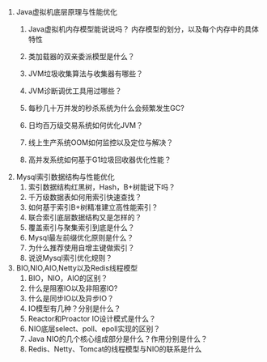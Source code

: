 1. Java虚拟机底层原理与性能优化
   1. Java虚拟机内存模型能说说吗？
    内存模型的划分，以及每个内存中的具体特性
   
   2. 类加载器的双亲委派模型是什么？
   3. JVM垃圾收集算法与收集器有哪些？
   4. JVM诊断调优工具用过哪些？
   5. 每秒几十万并发的秒杀系统为什么会频繁发生GC?
   6. 日均百万级交易系统如何优化JVM？
   7. 线上生产系统OOM如何监控以及定位与解决？
   8. 高并发系统如何基于G1垃圾回收器优化性能？
2. Mysql索引数据结构与性能优化
   1. 索引数据结构红黑树，Hash，B+树能说下吗？
   2. 千万级数据表如何用索引快速查找？
   3. 如何基于索引B+树精准建立高性能索引？
   4. 联合索引底层数据结构又是怎样的？
   5. 覆盖索引与聚集索引到底是什么？
   6. Mysql最左前缀优化原则是什么？
   7. 为什么推荐使用自增主键做索引？
   8. 说说Mysql索引优化规则？
3. BIO,NIO,AIO,Netty以及Redis线程模型
   1. BIO，NIO，AIO的区别？
   2. 什么是阻塞IO以及非阻塞IO?
   3. 什么是同步IO以及异步IO？
   4. IO模型有几种？分别是什么？
   5. Reactor和Proactor IO设计模式是什么？
   6. NIO底层select、poll、epoll实现的区别？
   7. Java NIO的几个核心组成部分是什么？作用分别是什么？
   8. Redis、Netty、Tomcat的线程模型与NIO的联系是什么
   
   
